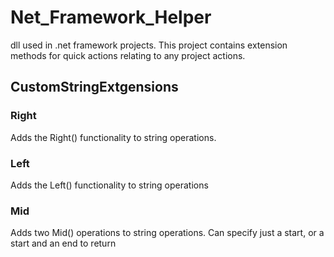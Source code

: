 # Net_Framework_Helper
dll used in .net framework projects.  This project contains extension methods for quick actions relating to any project actions. 
## CustomStringExtgensions
### Right
Adds the Right() functionality to string operations.
### Left
Adds the Left() functionality to string operations
### Mid
Adds two Mid() operations to string operations.  Can specify just a start, or a start and an end to return
